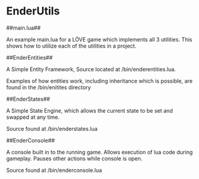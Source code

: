# EnderUtils #

##main.lua##

An example main.lua for a LÖVE game which implements all 3 utilities. This shows how to utilize each of the utilities in a project.

##EnderEntities##

A Simple Entity Framework, Source located at /bin/enderentities.lua.

Examples of how entities work, including inheritance which is possible, are found in the /bin/enitites directory

##EnderStates##

A Simple State Engine, which allows the current state to be set and swapped at any time.

Source found at /bin/enderstates.lua

##EnderConsole##

A console built in to the running game. Allows execution of lua code during gameplay. Pauses other actions while console is open.

Source found at /bin/enderconsole.lua